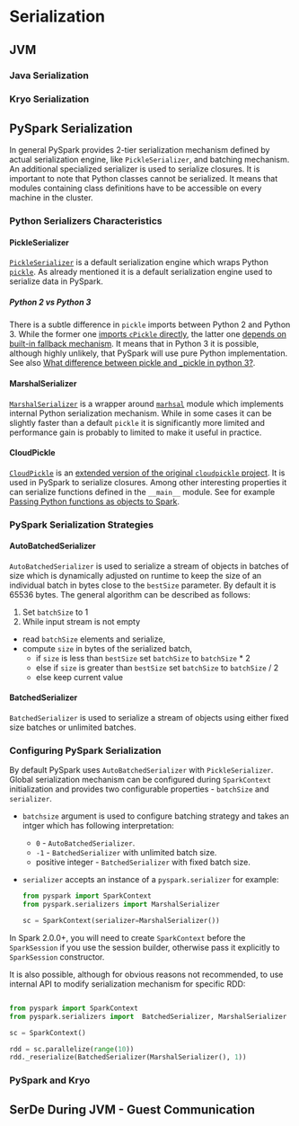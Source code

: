 # Serialization

## JVM

### Java Serialization

### Kryo Serialization

## PySpark Serialization

In general PySpark provides 2-tier serialization mechanism defined by actual serialization engine, like `PickleSerializer`, and batching mechanism. An additional specialized serializer is used to serialize closures. It is important to note that Python classes cannot be serialized. It means that modules containing class definitions have to be accessible on every machine in the cluster.

### Python Serializers Characteristics

#### PickleSerializer

[`PickleSerializer`](https://spark.apache.org/docs/latest/api/python/pyspark.html?highlight=autobatchedserializer#pyspark.PickleSerializer) is a default serialization engine which wraps Python [`pickle`](https://docs.python.org/3.5/library/pickle.html#module-pickle). As already mentioned it is a default serialization engine used to serialize data in PySpark.

##### Python 2 vs Python 3

There is a subtle difference in `pickle` imports between Python 2 and Python 3. While the former one [imports `cPickle` directly](https://github.com/apache/spark/blob/v2.0.0-rc2/python/pyspark/serializers.py#L62), the latter one [depends on built-in fallback mechanism](https://github.com/apache/spark/blob/v2.0.0-rc2/python/pyspark/serializers.py#L66). It means that in Python 3 it is possible, although highly unlikely, that PySpark will use pure Python implementation. See also [What difference between pickle and _pickle in python 3?](http://stackoverflow.com/a/19191885/1560062).

#### MarshalSerializer

[`MarshalSerializer`](https://spark.apache.org/docs/latest/api/python/pyspark.html?highlight=autobatchedserializer#pyspark.MarshalSerializer) is a wrapper around [`marhsal`](https://docs.python.org/3.5/library/marshal.html) module which implements internal Python serialization mechanism. While in some cases it can be slightly faster than a default `pickle` it is significantly more limited and performance gain is probably to limited to make it useful in practice.

#### CloudPickle

[`CloudPickle`](https://github.com/apache/spark/blob/2.0.0-preview/python/pyspark/cloudpickle.py) is an [extended version of the original `cloudpickle` project](https://github.com/cloudpipe/cloudpickle). It is used in PySpark to serialize closures. Among other interesting properties it can serialize functions defined in the `__main__` module. See for example [Passing Python functions as objects to Spark](http://stackoverflow.com/q/37641103/1560062).

### PySpark Serialization Strategies

#### AutoBatchedSerializer

`AutoBatchedSerializer` is used to serialize a stream of objects in batches of size which is dynamically adjusted on runtime to keep the size of an individual batch in bytes close to the `bestSize` parameter. By default it is 65536 bytes. The general algorithm can be described as follows:

1. Set `batchSize` to 1
2. While input stream is not empty

  - read `batchSize` elements and serialize,
  - compute `size` in bytes of the serialized batch,
    - if `size` is less than `bestSize` set `batchSize` to `batchSize` * 2
    - else if `size` is greater than `bestSize` set `batchSize` to `batchSize` / 2
    - else keep current value


#### BatchedSerializer

`BatchedSerializer` is used to serialize a stream of objects using either fixed size batches or unlimited batches.

### Configuring PySpark Serialization

By default PySpark uses `AutoBatchedSerializer` with `PickleSerializer`. Global serialization mechanism can be configured during `SparkContext` initialization and provides two configurable properties - `batchSize` and `serializer`.


- `batchsize` argument is used to configure batching strategy and takes an intger which has following interpretation:

  - `0` -  `AutoBatchedSerializer`.
  - `-1` - `BatchedSerializer` with unlimited batch size.
  - positive integer - `BatchedSerializer` with fixed batch size.


- `serializer` accepts an instance of a `pyspark.serializer` for example:


  ```python
  from pyspark import SparkContext
  from pyspark.serializers import MarshalSerializer

  sc = SparkContext(serializer=MarshalSerializer())
  ```

In Spark 2.0.0+, you will need to create `SparkContext` before the `SparkSession` if you use the session builder, otherwise pass it explicitly to `SparkSession` constructor.

It is also possible, although for obvious reasons not recommended, to use internal API to modify serialization mechanism for specific RDD:


```python

from pyspark import SparkContext
from pyspark.serializers import  BatchedSerializer, MarshalSerializer

sc = SparkContext()

rdd = sc.parallelize(range(10))
rdd._reserialize(BatchedSerializer(MarshalSerializer(), 1))
```


### PySpark and Kryo

## SerDe During JVM - Guest Communication


